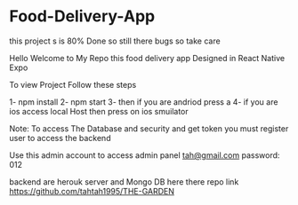 # Food-Delivery-App
 this project s is 80% Done so still there bugs so take care 
 

Hello Welcome to My Repo this food delivery app  Designed in React Native Expo

To view Project Follow these steps

1- npm install
2- npm start 
3- then if you are andriod press a 
4- if you are ios access local Host then press on ios smuilator


Note: To access The Database and security and get token you must register user to access the backend 

Use this admin account to access admin panel
tah@gmail.com
password: 012


backend are herouk server and Mongo DB  here there repo link https://github.com/tahtah1995/THE-GARDEN
